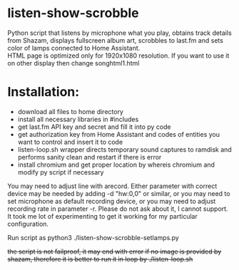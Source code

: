 # listen-show-scrobble
Python script that listens by microphone what you play, obtains track details from Shazam, displays fullscreen album art, scrobbles to last.fm and sets color of lamps connected to Home Assistant.
<br>HTML page is optimized only for 1920x1080 resolution. If you want to use it on other display then change songhtml1.html

<h1>Installation:</h1>

<ul>
<li>download all files to home directory</li>
<li>install all necessary libraries in #includes</li>
<li>get last.fm API key and secret and fill it into py code</li>
<li>get authorization key from Home Assistant and codes of entities you want to control and insert it to code</li>  
<li>listen-loop.sh wrapper directs temporary sound captures to ramdisk and performs sanity clean and restart if there is error</li>
<li>install chromium and get proper location by whereis chromium and modify py script if necessary</li>
</ul>

You may need to adjust line with arecord. Either parameter with correct device may be needed by adding -d "hw:0,0" or similar, or you may need to set microphone as default recording device, or you may need to adjust recording rate in parameter -r. Please do not ask about it, I cannot support. It took me lot of experimenting to get it working for my particular configuration.

Run script as python3 ./listen-show-scrobble-setlamps.py

<strike>the script is not failproof, it may end with error if no image is provided by shazam, therefore it is better to run it in loop by ./listen-loop.sh</strike>

